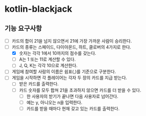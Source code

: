 # kotlin-blackjack

## 기능 요구사항

- [ ] 카드의 합이 21을 넘지 않으면서 21에 가장 가까운 사람이 승리한다.
- [ ] 카드의 종류는 스페이드, 다이아몬드, 하트, 클로버의 4가지로 한다.
    - [x] 숫자는 각각 1에서 10까지의 점수를 갖는다.
    - [ ] A는 1 또는 11로 계산할 수 있다.
    - [ ] J, Q, K는 각각 10으로 계산한다.
- [ ] 게임에 참여할 사람의 이름은 쉼표(,)를 기준으로 구분한다.
- [ ] 게임을 시작하면 각 플레이어는 각자 두 장의 카드를 지급 받는다.
  - [ ] 받은 카드를 출력한다.
  - [ ] 카드 숫자를 모두 합쳐 21을 초과하지 않으면 카드를 더 받을 수 있다.
    - [ ] 한 사용자의 받기가 끝나면 다음 사용자로 넘어간다.
    - [ ] 예는 y, 아니오는 n을 입력한다.
    - [ ] 카드를 받을 때마다 현재 갖고 있는 카드를 출력한다.
